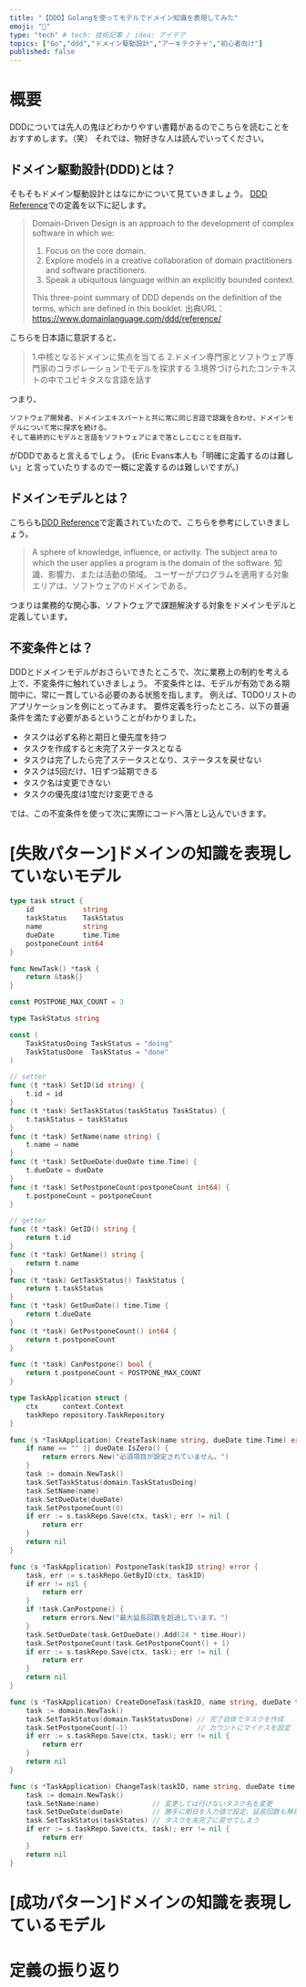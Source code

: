 ```yaml
---
title: "【DDD】Golangを使ってモデルでドメイン知識を表現してみた"
emoji: "🍖"
type: "tech" # tech: 技術記事 / idea: アイデア
topics: ["Go","ddd","ドメイン駆動設計","アーキテクチャ","初心者向け"]
published: false
---
```


# 概要

DDDについては先人の鬼ほどわかりやすい書籍があるのでこちらを読むことをおすすめします。（笑）
それでは、物好きな人は読んでいってください。

## ドメイン駆動設計(DDD)とは？

そもそもドメイン駆動設計とはなにかについて見ていきましょう。
[DDD Reference](https://www.domainlanguage.com/ddd/reference/)での定義を以下に記します。

> Domain-Driven Design is an approach to the development of complex software in which we:
>
> 1. Focus on the core domain.
> 2. Explore models in a creative collaboration of domain practitioners and software practitioners.
> 3. Speak a ubiquitous language within an explicitly bounded context.
>
> This three-point summary of DDD depends on the definition of the terms, which are defined in this booklet.
> 出典URL：https://www.domainlanguage.com/ddd/reference/

こちらを日本語に意訳すると、

> 1.中核となるドメインに焦点を当てる
> 2.ドメイン専門家とソフトウェア専門家のコラボレーションでモデルを探求する
> 3.境界づけられたコンテキストの中でユビキタスな言語を話す

つまり、
```
ソフトウェア開発者、ドメインエキスパートと共に常に同じ言語で認識を合わせ、ドメインモデルについて常に探求を続ける。
そして最終的にモデルと言語をソフトウェアにまで落としこむことを目指す。
```
がDDDであると言えるでしょう。
(Eric Evans本人も「明確に定義するのは難しい」と言っていたりするので一概に定義するのは難しいですが。)

## ドメインモデルとは？
こちらも[DDD Reference](https://www.domainlanguage.com/ddd/reference/)で定義されていたので、こちらを参考にしていきましょう。

> A sphere of knowledge, influence, or activity.
The subject area to which the user applies a program is the domain of the software.
知識、影響力、または活動の領域。 ユーザーがプログラムを適用する対象エリアは、ソフトウェアのドメインである。

つまりは業務的な関心事、ソフトウェアで課題解決する対象をドメインモデルと定義しています。

## 不変条件とは？
DDDとドメインモデルがおさらいできたところで、次に業務上の制約を考える上で、不変条件に触れていきましょう。
不変条件とは、モデルが有効である期間中に、常に一貫している必要のある状態を指します。
例えば、TODOリストのアプリケーションを例にとってみます。
要件定義を行ったところ、以下の普遍条件を満たす必要があるということがわかりました。

- タスクは必ず名称と期日と優先度を持つ
- タスクを作成すると未完了ステータスとなる
- タスクは完了したら完了ステータスとなり、ステータスを戻せない
- タスクは5回だけ、1日ずつ延期できる
- タスク名は変更できない
- タスクの優先度は1度だけ変更できる

では、この不変条件を使って次に実際にコードへ落とし込んでいきます。

# [失敗パターン]ドメインの知識を表現していないモデル

```go
type task struct {
	id            string
	taskStatus    TaskStatus
	name          string
	dueDate       time.Time
	postponeCount int64
}

func NewTask() *task {
	return &task{}
}

const POSTPONE_MAX_COUNT = 3

type TaskStatus string

const (
	TaskStatusDoing TaskStatus = "doing"
	TaskStatusDone  TaskStatus = "done"
)

// setter
func (t *task) SetID(id string) {
	t.id = id
}
func (t *task) SetTaskStatus(taskStatus TaskStatus) {
	t.taskStatus = taskStatus
}
func (t *task) SetName(name string) {
	t.name = name
}
func (t *task) SetDueDate(dueDate time.Time) {
	t.dueDate = dueDate
}
func (t *task) SetPostponeCount(postponeCount int64) {
	t.postponeCount = postponeCount
}

// getter
func (t *task) GetID() string {
	return t.id
}
func (t *task) GetName() string {
	return t.name
}
func (t *task) GetTaskStatus() TaskStatus {
	return t.taskStatus
}
func (t *task) GetDueDate() time.Time {
	return t.dueDate
}
func (t *task) GetPostponeCount() int64 {
	return t.postponeCount
}

func (t *task) CanPostpone() bool {
	return t.postponeCount < POSTPONE_MAX_COUNT
}
```

```go
type TaskApplication struct {
	ctx      context.Context
	taskRepo repository.TaskRepository
}

func (s *TaskApplication) CreateTask(name string, dueDate time.Time) error {
	if name == "" || dueDate.IsZero() {
		return errors.New("必須項目が設定されていません。")
	}
	task := domain.NewTask()
	task.SetTaskStatus(domain.TaskStatusDoing)
	task.SetName(name)
	task.SetDueDate(dueDate)
	task.SetPostponeCount(0)
	if err := s.taskRepo.Save(ctx, task); err != nil {
		return err
	}
	return nil
}

func (s *TaskApplication) PostponeTask(taskID string) error {
	task, err := s.taskRepo.GetByID(ctx, taskID)
	if err != nil {
		return err
	}
	if !task.CanPostpone() {
		return errors.New("最大延長回数を超過しています。")
	}
	task.SetDueDate(task.GetDueDate().Add(24 * time.Hour))
	task.SetPostponeCount(task.GetPostponeCount() + 1)
	if err := s.taskRepo.Save(ctx, task); err != nil {
		return err
	}
	return nil
}
```

```go
func (s *TaskApplication) CreateDoneTask(taskID, name string, dueDate time.Time, taskStatus domain.TaskStatus) error {
	task := domain.NewTask()
	task.SetTaskStatus(domain.TaskStatusDone) // 完了自体でタスクを作成
	task.SetPostponeCount(-1)                 // カウントにマイナスを設定
	if err := s.taskRepo.Save(ctx, task); err != nil {
		return err
	}
	return nil
}

func (s *TaskApplication) ChangeTask(taskID, name string, dueDate time.Time, taskStatus domain.TaskStatus) error {
	task := domain.NewTask()
	task.SetName(name)             // 変更しては行けないタスク名を変更
	task.SetDueDate(dueDate)       // 勝手に期日を入力値で設定、延長回数も無視
	task.SetTaskStatus(taskStatus) // タスクを未完了に戻せてしまう
	if err := s.taskRepo.Save(ctx, task); err != nil {
		return err
	}
	return nil
}
```

# [成功パターン]ドメインの知識を表現しているモデル

# 定義の振り返り
